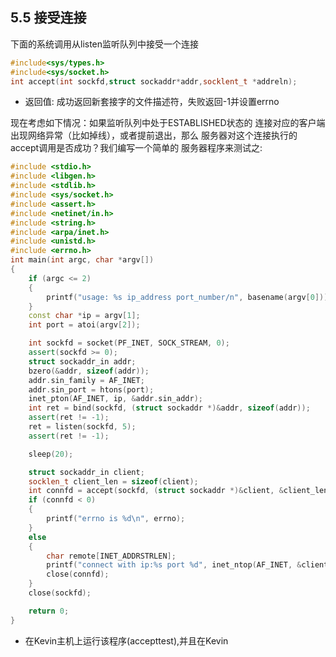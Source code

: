 ## 5.5 接受连接
下面的系统调用从listen监听队列中接受一个连接
``````C++
#include<sys/types.h>
#include<sys/socket.h>
int accept(int sockfd,struct sockaddr*addr,socklent_t *addreln);
``````
* 返回值: 成功返回新套接字的文件描述符，失败返回-1并设置errno

现在考虑如下情况：如果监听队列中处于ESTABLISHED状态的
连接对应的客户端出现网络异常（比如掉线），或者提前退出，那么
服务器对这个连接执行的accept调用是否成功？我们编写一个简单的
服务器程序来测试之:
``````C++
#include <stdio.h>
#include <libgen.h>
#include <stdlib.h>
#include <sys/socket.h>
#include <assert.h>
#include <netinet/in.h>
#include <string.h>
#include <arpa/inet.h>
#include <unistd.h>
#include <errno.h>
int main(int argc, char *argv[])
{
    if (argc <= 2)
    {
        printf("usage: %s ip_address port_number/n", basename(argv[0]));
    }
    const char *ip = argv[1];
    int port = atoi(argv[2]);

    int sockfd = socket(PF_INET, SOCK_STREAM, 0);
    assert(sockfd >= 0);
    struct sockaddr_in addr;
    bzero(&addr, sizeof(addr));
    addr.sin_family = AF_INET;
    addr.sin_port = htons(port);
    inet_pton(AF_INET, ip, &addr.sin_addr);
    int ret = bind(sockfd, (struct sockaddr *)&addr, sizeof(addr));
    assert(ret != -1);
    ret = listen(sockfd, 5);
    assert(ret != -1);

    sleep(20);

    struct sockaddr_in client;
    socklen_t client_len = sizeof(client);
    int connfd = accept(sockfd, (struct sockaddr *)&client, &client_len);
    if (connfd < 0)
    {
        printf("errno is %d\n", errno);
    }
    else
    {
        char remote[INET_ADDRSTRLEN];
        printf("connect with ip:%s port %d", inet_ntop(AF_INET, &client.sin_addr, remote, INET_ADDRSTRLEN), ntohs(client.sin_port));
        close(connfd);
    }
    close(sockfd);

    return 0;
}
``````

* 在Kevin主机上运行该程序(accepttest),并且在Kevin
